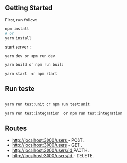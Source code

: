 

## Getting Started

First, run follow:

```bash
npm install
# or
yarn install
```


start server :
```bash
yarn dev or npm run dev

yarn build or npm run build 

yarn start  or npm start
```



## Run teste
```bash

yarn run test:unit or npm run test:unit

yarn run test:integration  or npm run test:integration
```


## Routes

- [ http://localhost:3000/users ](http://localhost:3000/users) - POST.
- [http://localhost:3000/users](http://localhost:3000/users) - GET .
- [ http://localhost:3000/users/id ](http://localhost:3000/users/id) PACTH.
- [ http://localhost:3000/users/id ](http://localhost:3000/users/id) - DELETE.







